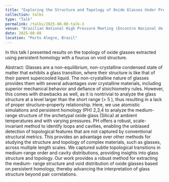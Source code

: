 ```yaml
---
title: "Exploring the Structure and Topology of Oxide Glasses Under Pressure"
collection: talks
type: "Talk"
permalink: /talks/2025-08-08-talk-3
venue: "Brazilian National High Pressure Meeting (Encontro Nacional de Altas Pressões - August 7-8th, 2025)"
date: 2025-08-08
location: "Porto Alegre, Brazil"
---
```


In this talk I presented results on the topology of oxide glasses extracted using persistent homology with a foucus on void structure.

Abstract: Glasses are a non-equilibrium, non-crystalline condensed state of matter that exhibits a glass transition, where their structure is like that of their parent supercooled liquid. The non-crystalline nature of glasses provides them with several advantages over crystalline materials, including superior mechanical behavior and defiance of stoichiometry rules. However, this comes with drawbacks as well, as it is nontrivial to analyze the glass structure at a level larger than the short range (&gt; 5 ), thus resulting in a lack of proper structure–property relationship. Here, we use atomistic simulations and persistent homology (PH) 2,3,4 to analyze the medium-range structure of the archetypal oxide glass (Silica) at ambient temperatures and with varying pressures. PH offers a robust, scale-invariant method to identify loops and cavities, enabling the unbiased detection of topological features that are not captured by conventional structural metrics. This provides an advantage over other methods for studying the structure and topology of complex materials, such as glasses, across multiple length scales. We captured subtle topological transitions in medium-range order and cavity distributions, providing insights into glass structure and topology. Our work provides a robust method for extracting the medium- range structure and void distribution of oxide glasses based on persistent homology, thereby advancing the interpretation of glass structure beyond pair correlations.